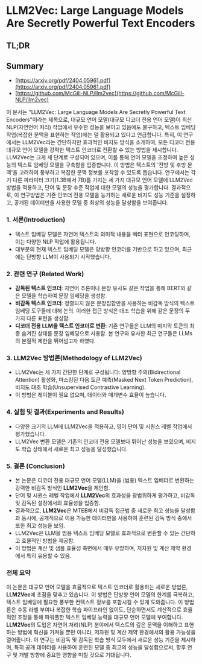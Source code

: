 # LLM2Vec: Large Language Models Are Secretly Powerful Text Encoders
## TL;DR
## Summary
- [https://arxiv.org/pdf/2404.05961.pdf](https://arxiv.org/pdf/2404.05961.pdf)
- [https://github.com/McGill-NLP/llm2vec](https://github.com/McGill-NLP/llm2vec)

이 문서는 "LLM2Vec: Large Language Models Are Secretly Powerful Text Encoders"이라는 제목으로, 대규모 언어 모델(대규모 디코더 전용 언어 모델)이 최신 NLP(자연언어 처리) 작업에서 우수한 성능을 보이고 있음에도 불구하고, 텍스트 임베딩 작업(복잡한 문맥을 표현하는 작업)에는 덜 활용되고 있다고 언급합니다. 특히, 이 연구에서는 LLM2Vec라는 간단하지만 효과적인 비지도 방식을 소개하여, 모든 디코더 전용 대규모 언어 모델을 강력한 텍스트 인코더로 전환할 수 있는 방법을 제시합니다. LLM2Vec는 크게 세 단계로 구성되어 있으며, 이를 통해 언어 모델을 조정하여 높은 성능의 텍스트 임베딩 모델을 구축함을 입증합니다. 이 방법은 텍스트의 '전방 및 후방 문맥'을 고려하여 풍부하고 복잡한 문맥 정보를 포착할 수 있도록 돕습니다. 연구에서는 각기 다른 파라미터 크기(1.3B에서 7B)를 가지는 세 가지 대규모 언어 모델에 LLM2Vec 방법을 적용하고, 단어 및 문장 수준 작업에 대한 모델의 성능을 평가합니다. 결과적으로, 이 연구방법은 기존 인코더 전용 모델을 능가하는 새로운 비지도 성능 기준을 설정하고, 공개된 데이터만을 사용한 모델 중 최상의 성능을 달성함을 보여줍니다.

### 1. 서론(Introduction)
   - 텍스트 임베딩 모델은 자연어 텍스트의 의미적 내용을 벡터 표현으로 인코딩하며, 이는 다양한 NLP 작업에 활용됩니다.
   - 대부분의 현재 텍스트 임베딩 모델은 양방향 인코더를 기반으로 하고 있으며, 최근에는 단방향 LLM이 사용되기 시작했습니다.

### 2. 관련 연구 (Related Work)
- **감독된 텍스트 인코더**: 자연어 추론이나 문장 유사도 같은 작업을 통해 BERT와 같은 모델을 학습하여 문장 임베딩을 생성함.
- **비감독 텍스트 인코더**: 정렬되지 않은 문장집합만을 사용하는 비감독 방식의 텍스트 임베딩 도구들에 대해 논의. 이러한 접근 방식은 대조 학습을 위해 같은 문장의 두 가지 다른 표현을 생성함.
- **디코더 전용 LLM을 텍스트 인코더로 변환**: 기존 연구들은 LLM의 마지막 토큰의 최종 숨겨진 상태를 문장 임베딩으로 사용함. 본 연구와 유사한 최근 연구들은 LLMs의 본질적 제한을 뛰어넘고자 하였다.

### 3. LLM2Vec 방법론(Methodology of LLM2Vec)
- LLM2Vec는 세 가지 간단한 단계로 구성됩니다: 양방향 주의(Bidirectional Attention) 활성화, 마스킹된 다음 토큰 예측(Masked Next Token Prediction), 비지도 대조 학습(Unsupervised Contrastive Learning).
- 이 방법은 레이블이 필요 없으며, 데이터와 매개변수 효율이 높습니다.

### 4. 실험 및 결과(Experiments and Results)
- 다양한 크기의 LLM에 LLM2Vec을 적용하고, 영어 단어 및 시퀀스 레벨 작업에서 평가했습니다.
- LLM2Vec 변환 모델은 기존의 인코더 전용 모델보다 뛰어난 성능을 보였으며, 비지도 학습 상태에서 새로운 최고 성능을 달성했습니다.

### 5. 결론 (Conclusion)
- 본 논문은 디코더 전용 대규모 언어 모델(LLM)을 (범용) 텍스트 임베더로 변환하는 강력한 비감독 방식인 **LLM2Vec**을 제안함.
- 단어 및 시퀀스 레벨 작업에서 **LLM2Vec**의 효과성을 광범위하게 평가하고, 비감독 및 감독된 설정에서의 효율성을 입증함.
- 결과적으로, **LLM2Vec**은 MTEB에서 비감독 접근법 중 새로운 최고 성능을 달성함과 동시에, 공개적으로 이용 가능한 데이터만을 사용하여 훈련된 감독 방식 중에서 또한 최고 성능을 보임.
- LLM2Vec은 LLM을 범용 텍스트 임베딩 모델로 효과적으로 변환할 수 있는 간단하고 효율적인 방법을 제공함.
- 이 방법은 계산 및 샘플 효율성 측면에서 매우 유망하며, 저자원 및 계산 제약 환경에서 특히 유용할 수 있음.

### 전체 요약
이 논문은 대규모 언어 모델을 효율적으로 텍스트 인코더로 활용하는 새로운 방법론, **LLM2Vec**에 초점을 맞추고 있습니다. 이 방법은 단방향 언어 모델의 한계를 극복하고, 텍스트 임베딩에 필요한 풍부한 컨텍스트 정보를 포함시킬 수 있게 도와줍니다. 이 방법론은 수동 라벨 부여나 복잡한 학습 파이프라인 없이도, 단순하면서도 계산적으로 효율적인 조정을 통해 파워풀한 텍스트 임베딩 능력을 대규모 언어 모델에 부여합니다. **LLM2Vec**의 도입은 자연어 처리(NLP) 분야에서 텍스트의 깊은 문맥을 이해하고 표현하는 방법에 혁신을 가져올 뿐만 아니라, 저자원 및 계산 제약 환경에서의 활용 가능성을 열어줍니다. 이 연구는 비감독 및 감독된 학습 방식 모두에서 새로운 성능 기준을 제시하며, 특히 공개 데이터를 사용하여 훈련된 모델 중 최고의 성능을 달성함으로써, 향후 연구 및 개발 방향에 중요한 영향을 미칠 것으로 기대됩니다.